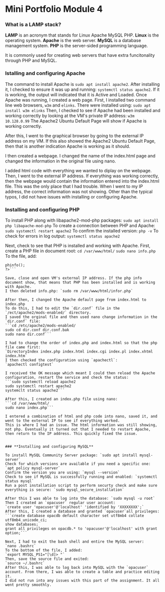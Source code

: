 # **Mini Portfolio Module 4**

### **What is a LAMP stack?**

**LAMP** is an acronym that stands for Linux Apache MySQL PHP.
**Linux** is the operating system.
**Apache** is the web server.
**MySQL** is a database management system.
**PHP** is the server-sided programming language.

It is commonly used for creating web servers that have extra funcitonality through PHP and MySQL.

### **Istalling and configuring Apache**

The command to install Apache is `sudo apt install apache2`.
After installing it, I checked to ensure it was up and running: `systemctl status apache2`.
If it is working, the output will indicated that it is Active and Loaded.
Once Apache was running, I created a web page. 
First, I installed two command line web browsers, `w3m` and `elinks`. There were installed using: `sudo apt install w3m elinks` 
Then, I checked to see if Apache had been installed and working correctly by looking at the VM's private IP address: `w3m 10.128.0.99`
The Apache2 Ubuntu Default Page will show if Apache is working correctly.

After this, I went to the graphical browser by going to the external IP address on my VM. If this also showed the Apache2 Ubuntu Default Page, then that is another indication Apache is working as it should. 

I then created a webpage. I changed the name of the index.html page and changed the information in the original file using nano. 

I added html code with everything we wanted to diplay on the webpage. 
Then, I went to the external IP address. If everything was working correctly, then the webpage would contain the information entered into the index.html file. 
This was the only place that I had trouble. When I went to my IP address, the correct information was not showing. 
Other than the typical typos, I did not have issues with installing or configuring Apache.

### **Installing and configuring PHP**

To install PHP along with libapache2-mod-php packages: `sudo apt install php libapache-mod-php`
To create a connection between PHP and Apache: `sudo systemctl restart apache2`
To confirm the installed version: `php -v`
To check for errors in log output: `systemctl status apache2`

Next, check to see that PHP is installed and working with Apache.
First, create a PHP file in document root: `cd /var/www/html/` `sudo nano info.php`
To the file, add: 
````<?php 
phinfo();
?>```

Save, close and open VM's external IP address. If the php info document show, that means that PHP has been installed and is working with Apache.
I then deleted info.php: `sudo rm /var/www/html/infor.php`

After then, I changed the Apache default page from index.html to index.php
To do this, I had to edit the `dir.conf` file in the `/ect/apache2/mods-enabled/` directory.
I saved the orginal file and then used nano change information in the `dir.conf` file:
```cd /etc/apache2/mods-enabled/
sudo cd dir.conf dir.conf.bak
sudo nano dir.conf```
 
I had to change the order of index.php and index.html so that the php file came first: 
`DirectoryIndex index.php index.html index.cgi index.pl index.xhtml index.htm`
I then checked the configuration using `apachectl`: 
`apachectl configtest`

I received the OK message which meant I could then reload the Apache configuration, restart the service and check the status:
```sudo systemctl reload apache2
sudo systemctl restart apache2
systemclt status apache2```

After this, I created an index.php file using nano: 
```cd /var/www/html/
sudo nano index.php```

I entered a combination of html and php code into nano, saved it, and went to the external IP to see if everything worked. 
This is where I had an issue. The html information was still showing, not php. Eventually it turned out that I needed to restart Apache, then return to the IP address. This quickly fixed the issue.


### **Installing and configuring MySQL**

To install MySQL Community Server package: `sudo apt install mysql-server`
Check for which versions are available if you need a specific one: `apt policy mysql-server`
Confirm the version you are using: `mysql --version`
Check to see if MySQL is successfully running and enabled: `systemctl status mysql`
Run a post installation script to perform securty check and make sure everything is secure: `sudo mysql_secure_installation`

After this I was able to log into the database: `sudo mysql -u root`
Then I created an `opacuser` regular user account: 
`create user 'opacuser'@'localhost' 'identified by 'XXXXXXXX';`
After this, I created a database and granted `opacuser`all privileges:
```create database opacdb default character set utf8mb4 collate utf8mb4_unicode_ci;
show databases;
grant all privileges on opacdb.* to 'opacuser'@'localhost' with grant option;```

Next, I had to exit the bash shell and entire the MySQL server:
`nano .bashrc`
To the bottom of the file, I added:
`export MYSQL_PS1="[\d]> "`
Then, save the source file and exited:
`source ~/.bashrc`
After this, I was able to log back into MySQL with the `opacuser` account. From there, I was able to create a table and practice editing it. 
I did not run into any issues with this part of the assignment. It all went pretty smoothly.
